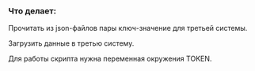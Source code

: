 ### Что делает:

Прочитать из json-файлов пары ключ-значение для третьей системы.

Загрузить данные в третью систему.

Для работы скрипта нужна переменная окружения TOKEN.
